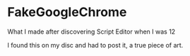 # FakeGoogleChrome
What I made after discovering Script Editor when I was 12

I found this on my disc and had to post it, a true piece of art.

